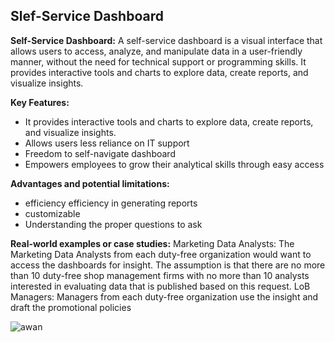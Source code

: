 

## Slef-Service Dashboard

**Self-Service Dashboard:**
A self-service dashboard is a visual interface that allows users to access, analyze, and manipulate data in a user-friendly manner, without the need for technical support or programming skills. It provides interactive tools and charts to explore data, create reports, and visualize insights.

**Key Features:**
- It provides interactive tools and charts to explore data, create reports, and visualize insights.
- Allows users less reliance on IT support
- Freedom to self-navigate dashboard
- Empowers employees to grow their analytical skills through easy access

**Advantages and potential limitations:**
- efficiency efficiency in generating reports
- customizable
- Understanding the proper questions to ask

**Real-world examples or case studies:**
Marketing Data Analysts: The Marketing Data Analysts from each duty-free organization would want to access the dashboards for insight. The assumption is that there are no more than 10 duty-free shop management firms with no more than 10 analysts interested in evaluating data that is published based on this request.
LoB Managers: Managers from each duty-free organization use the insight and draft the promotional policies



![awan](https://github.com/jshhann/HartCode/assets/145878625/5dfabc0b-61f5-4c59-b2af-89fb7699fc5e)
